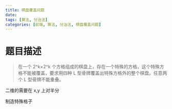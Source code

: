 ```yaml
---
title: 棋盘覆盖问题
date:
tags: [算法, 分治法]
categories: [前端, 算法, 分治法, 棋盘覆盖问题]
---
```


# 题目描述

> 在一个 2^k×2^k 个方格组成的棋盘上，存在一个特殊的方格，这个特殊方格不能被覆盖，要求用四种 L 型骨牌覆盖出特殊方格外的整个棋盘。任意两个 L 型骨牌不能重叠。

二维的需要在 x,y 上对半分

制造特殊格子
